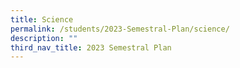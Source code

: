 ```yaml
---
title: Science
permalink: /students/2023-Semestral-Plan/science/
description: ""
third_nav_title: 2023 Semestral Plan
---
```

